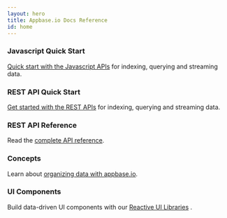 ```yaml
---
layout: hero
title: Appbase.io Docs Reference
id: home
---
```


<section class="light home-section">

  <div class="marketing-row">
    <div class="marketing-col">
      <h3>Javascript Quick Start</h3>
      <p><a href="/javascript/quickstart.html">Quick start with the Javascript APIs</a> for indexing, querying and streaming data.</p>
    </div>
    <div class="marketing-col">
      <h3>REST API Quick Start</h3>
      <p><a href="/rest-quickstart.html">Get started with the REST APIs</a> for indexing, querying and streaming data.</p>
    </div>
    <div class="marketing-col">
      <h3>REST API Reference</h3>
      <p>Read the <a href="https://rest.appbase.io">complete API reference</a>.</p>
    </div>
  </div>
  <div class="marketing-row">
    <div class="marketing-col">
      <h3>Concepts</h3>
      <p>Learn about <a href="/concepts/datamodel.html">organizing data with appbase.io</a>.</p>
    </div>
    <div class="marketing-col">
      <h3>UI Components</h3>
      <p>Build data-driven UI components with our <a href="https://opensource.appbase.io/reactive-manual">Reactive UI Libraries</a> <i class="fa fa-external-link"></i>.</p>
    </div>
  </div>
</section>
